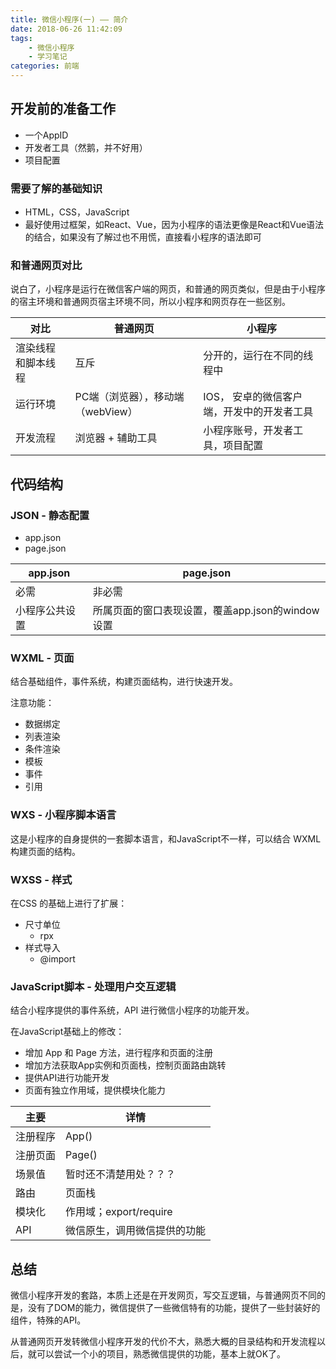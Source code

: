 ```yaml
---
title: 微信小程序(一) —— 简介
date: 2018-06-26 11:42:09
tags:
	- 微信小程序
	- 学习笔记
categories: 前端
---
```



## 开发前的准备工作

* 一个AppID
* 开发者工具（然鹅，并不好用）
* 项目配置

### 需要了解的基础知识

* HTML，CSS，JavaScript
* 最好使用过框架，如React、Vue，因为小程序的语法更像是React和Vue语法的结合，如果没有了解过也不用慌，直接看小程序的语法即可

<!--More-->

### 和普通网页对比

说白了，小程序是运行在微信客户端的网页，和普通的网页类似，但是由于小程序的宿主环境和普通网页宿主环境不同，所以小程序和网页存在一些区别。

|   对比    |   普通网页    | 小程序   |
| -----   | --------   | ------  |
|  渲染线程和脚本线程  | 互斥 | 分开的，运行在不同的线程中 |
| 运行环境 | PC端（浏览器），移动端 （webView）| IOS， 安卓的微信客户端，开发中的开发者工具 |
| 开发流程 | 浏览器 + 辅助工具 | 小程序账号，开发者工具，项目配置 |


## 代码结构

### JSON - 静态配置
* app.json 
* page.json

|   app.json    |   page.json    |
| -----   | --------   | 
| 必需 | 非必需 |
| 小程序公共设置 | 所属页面的窗口表现设置，覆盖app.json的window设置 |

### WXML - 页面
结合基础组件，事件系统，构建页面结构，进行快速开发。

注意功能：

* 数据绑定
* 列表渲染
* 条件渲染
* 模板
* 事件
* 引用

### WXS - 小程序脚本语言
这是小程序的自身提供的一套脚本语言，和JavaScript不一样，可以结合 WXML 构建页面的结构。

### WXSS - 样式
在CSS 的基础上进行了扩展：

* 尺寸单位
	* rpx 
* 样式导入
	* @import 

### JavaScript脚本 - 处理用户交互逻辑
结合小程序提供的事件系统，API 进行微信小程序的功能开发。

在JavaScript基础上的修改：

* 增加 App 和 Page 方法，进行程序和页面的注册
* 增加方法获取App实例和页面栈，控制页面路由跳转
* 提供API进行功能开发
* 页面有独立作用域，提供模块化能力

|   主要    |   详情   |
| -----   | --------   | 
| 注册程序 | App() |
| 注册页面 | Page() |
| 场景值 | 暂时还不清楚用处？？？ |
| 路由 | 页面栈 |
| 模块化 | 作用域；export/require |
| API | 微信原生，调用微信提供的功能 |

## 总结

微信小程序开发的套路，本质上还是在开发网页，写交互逻辑，与普通网页不同的是，没有了DOM的能力，微信提供了一些微信特有的功能，提供了一些封装好的组件，特殊的API。

从普通网页开发转微信小程序开发的代价不大，熟悉大概的目录结构和开发流程以后，就可以尝试一个小的项目，熟悉微信提供的功能，基本上就OK了。